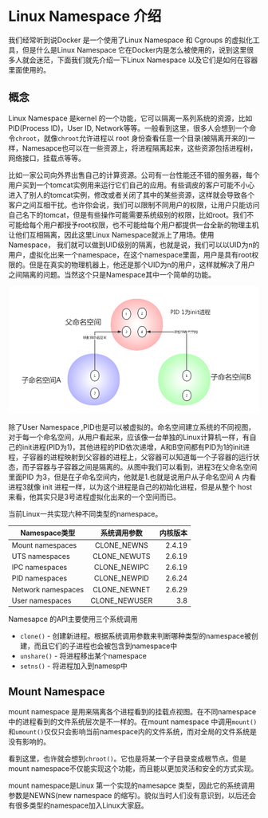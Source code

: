 # Linux Namespace 介绍

我们经常听到说Docker 是一个使用了Linux Namespace 和 Cgroups 的虚拟化工具，但是什么是Linux Namespace 它在Docker内是怎么被使用的，说到这里很多人就会迷茫，下面我们就先介绍一下Linux Namespace 以及它们是如何在容器里面使用的。

## 概念

Linux Namespace 是kernel 的一个功能，它可以隔离一系列系统的资源，比如PID(Process ID)，User ID, Network等等。一般看到这里，很多人会想到一个命令`chroot`，就像`chroot`允许进程以 root 身份查看任意一个目录(被隔离开来的)一样，Namesapce也可以在一些资源上，将进程隔离起来，这些资源包括进程树，网络接口，挂载点等等。

比如一家公司向外界出售自己的计算资源。公司有一台性能还不错的服务器，每个用户买到一个tomcat实例用来运行它们自己的应用。有些调皮的客户可能不小心进入了别人的tomcat实例，修改或者关闭了其中的某些资源，这样就会导致各个客户之间互相干扰。也许你会说，我们可以限制不同用户的权限，让用户只能访问自己名下的tomcat，但是有些操作可能需要系统级别的权限，比如root。我们不可能给每个用户都授予root权限，也不可能给每个用户都提供一台全新的物理主机让他们互相隔离，因此这里Linux Namespace就派上了用场。使用Namespace， 我们就可以做到UID级别的隔离，也就是说，我们可以以UID为n的用户，虚拟化出来一个namespace，在这个namespace里面，用户是具有root权限的。但是在真实的物理机器上，他还是那个UID为n的用户，这样就解决了用户之间隔离的问题。当然这个只是Namespace其中一个简单的功能。

![PID映射关系图](../images/1/pid映射关系.png)

除了User Namespace ,PID也是可以被虚拟的。命名空间建立系统的不同视图， 对于每一个命名空间，从用户看起来，应该像一台单独的Linux计算机一样，有自己的init进程(PID为1)，其他进程的PID依次递增，A和B空间都有PID为1的init进程，子容器的进程映射到父容器的进程上，父容器可以知道每一个子容器的运行状态，而子容器与子容器之间是隔离的。从图中我们可以看到，进程3在父命名空间里面PID 为3，但是在子命名空间内，他就是1.也就是说用户从子命名空间 A 内看进程3就像 init 进程一样，以为这个进程是自己的初始化进程，但是从整个 host 来看，他其实只是3号进程虚拟化出来的一个空间而已。

当前Linux一共实现六种不同类型的namespace。

| Namespace类型        | 系统调用参数           | 内核版本 |
| ------------- |:-------------:| -----:|
| Mount namespaces      | CLONE_NEWNS | 2.4.19 |
| UTS namespaces      | CLONE_NEWUTS   |   2.6.19 |
| IPC namespaces | CLONE_NEWIPC    |    2.6.19 |
| PID namespaces | CLONE_NEWPID | 2.6.24 |
| Network namespaces | CLONE_NEWNET |  2.6.29 |
| User namespaces | CLONE_NEWUSER | 3.8 | 

Namesapce 的API主要使用三个系统调用 

- `clone()` - 创建新进程。根据系统调用参数来判断哪种类型的namespace被创建，而且它们的子进程也会被包含到namespace中 
-  `unshare()` - 将进程移出某个namespace
-  `setns()` - 将进程加入到namesp中

## Mount Namespace
mount namespace 是用来隔离各个进程看到的挂载点视图。在不同namespace中的进程看到的文件系统层次是不一样的。在mount namespace 中调用`mount()`和`umount()`仅仅只会影响当前namespace内的文件系统，而对全局的文件系统是没有影响的。

看到这里，也许就会想到`chroot()`。它也是将某一个子目录变成根节点。但是mount namespace不仅能实现这个功能，而且能以更加灵活和安全的方式实现。

mount namespace是Linux 第一个实现的namesapce 类型，因此它的系统调用参数是NEWNS(new namespace 的缩写)。貌似当时人们没有意识到，以后还会有很多类型的namespace加入Linux大家庭。


